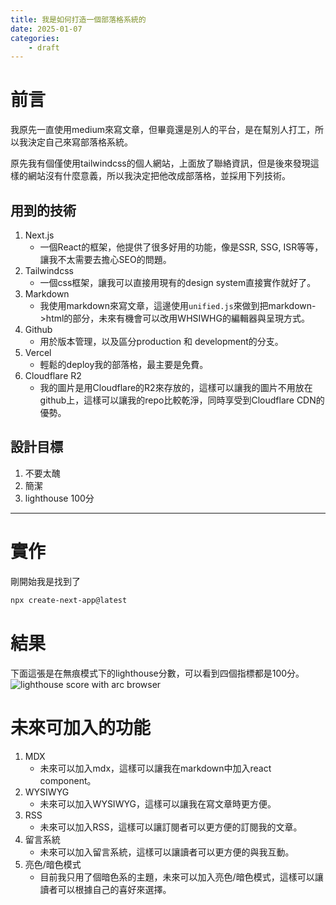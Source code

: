 ```yaml
---
title: 我是如何打造一個部落格系統的
date: 2025-01-07
categories:
    - draft
---
```


# 前言

我原先一直使用medium來寫文章，但畢竟還是別人的平台，是在幫別人打工，所以我決定自己來寫部落格系統。

原先我有個僅使用tailwindcss的個人網站，上面放了聯絡資訊，但是後來發現這樣的網站沒有什麼意義，所以我決定把他改成部落格，並採用下列技術。

## 用到的技術

1. Next.js
    - 一個React的框架，他提供了很多好用的功能，像是SSR, SSG, ISR等等，讓我不太需要去擔心SEO的問題。
2. Tailwindcss
    - 一個css框架，讓我可以直接用現有的design system直接實作就好了。
3. Markdown
    - 我使用markdown來寫文章，這邊使用``unified.js``來做到把markdown->html的部分，未來有機會可以改用WHSIWHG的編輯器與呈現方式。
4. Github
    - 用於版本管理，以及區分production 和 development的分支。
5. Vercel
    - 輕鬆的deploy我的部落格，最主要是免費。
6. Cloudflare R2
    - 我的圖片是用Cloudflare的R2來存放的，這樣可以讓我的圖片不用放在github上，這樣可以讓我的repo比較乾淨，同時享受到Cloudflare CDN的優勢。

## 設計目標
1. 不要太醜
2. 簡潔
3. lighthouse 100分

---

# 實作

剛開始我是找到了

```bash
npx create-next-app@latest
```

# 結果

下面這張是在無痕模式下的lighthouse分數，可以看到四個指標都是100分。
![lighthouse score with arc browser](https://r2.bntw.dev/lighthouse.png)

# 未來可加入的功能
1. MDX
    - 未來可以加入mdx，這樣可以讓我在markdown中加入react component。
2. WYSIWYG
    - 未來可以加入WYSIWYG，這樣可以讓我在寫文章時更方便。
3. RSS
    - 未來可以加入RSS，這樣可以讓訂閱者可以更方便的訂閱我的文章。
4. 留言系統
    - 未來可以加入留言系統，這樣可以讓讀者可以更方便的與我互動。
5. 亮色/暗色模式
    - 目前我只用了個暗色系的主題，未來可以加入亮色/暗色模式，這樣可以讓讀者可以根據自己的喜好來選擇。